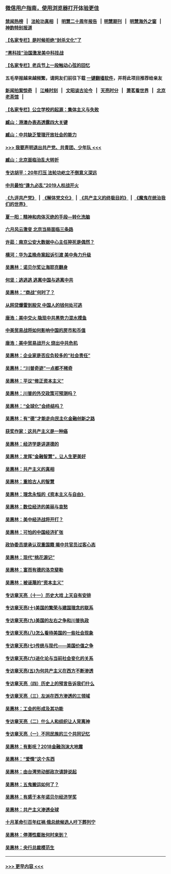 ### [微信用户指南，使用浏览器打开体验更佳](https://github.com/gfw-breaker/banned-news1/blob/master/indexes/wechat-guide.md?t=0)
#### [禁闻热榜](热点新闻.md?t=0)  &nbsp;&nbsp;|&nbsp;&nbsp; [法轮功真相](https://github.com/gfw-breaker/truth/blob/master/README.md?t=0) &nbsp;&nbsp;|&nbsp;&nbsp; [明慧二十周年报告](https://github.com/gfw-breaker/mh-reports/blob/master/README.md?t=0) &nbsp;&nbsp;|&nbsp;&nbsp;[明慧期刊](https://github.com/gfw-breaker/mh-qikan) &nbsp;&nbsp;|&nbsp;&nbsp; [明慧海外之窗](https://github.com/gfw-breaker/mh-news/blob/master/README.md?t=0) &nbsp;&nbsp;|&nbsp;&nbsp; [神韵特别报道](https://github.com/gfw-breaker/mh-news/blob/master/shenyun.md?t=0)
#### [【名家专栏】是时候拒绝“封杀文化”了](../pages/nsc423/n11814093.md?t=02130155) 
#### [“黑科技”治国激发美中科技战](../pages/nsc423/n11638056.md?t=02130155) 
#### [【名家专栏】老兵节上一段触动心弦的回忆](../pages/nsc423/n11646016.md?t=02130155) 
#### 五毛举报越来越频繁，请网友们前往下载 [一键翻墙软件](https://github.com/gfw-breaker/ssr-accounts)，并将此项目推荐给亲友
#### [新闻拍案惊奇](https://github.com/gfw-breaker/banned-news1/blob/master/pages/link4.md) &nbsp;&nbsp;|&nbsp;&nbsp; [江峰时刻](https://github.com/gfw-breaker/banned-news1/blob/master/pages/link4.md) &nbsp;&nbsp;|&nbsp;&nbsp; [文昭谈古论今](https://github.com/gfw-breaker/banned-news1/blob/master/pages/link4.md) &nbsp;&nbsp;|&nbsp;&nbsp; [天亮时分](https://github.com/gfw-breaker/banned-news1/blob/master/pages/link4.md) &nbsp;&nbsp;|&nbsp;&nbsp; [萧茗看世界](https://github.com/gfw-breaker/banned-news1/blob/master/pages/link4.md) &nbsp;&nbsp;|&nbsp;&nbsp; [北京老茶馆](https://github.com/gfw-breaker/banned-news1/blob/master/pages/link4.md) &nbsp;&nbsp;|&nbsp;&nbsp; 
#### [【名家专栏】公立学校的起源：集体主义与失败](../pages/nsc423/n11601833.md?t=02130155) 
#### [臧山：港澳办表态透露四大关键](../pages/nsc423/n11421628.md?t=02130155) 
#### [臧山：中共缺乏管理开放社会的能力](../pages/nsc423/n11407457.md?t=02130155) 
#### [>>> 我要声明退出共产党、共青团、少年队 <<<](https://github.com/begood0513/goodnews/blob/master/quit/letter.md) 
#### [臧山：北京面临治乱大转折](../pages/nsc423/n11406895.md?t=02130155) 
#### [专访胡平：20年打压 法轮功屹立不倒意义深远](../pages/nsc423/n11398800.md?t=02130155) 
#### [中共最怕“逢九必乱”2019人权战开火](../pages/nsc423/n11385248.md?t=02130155) 
#### [《九评共产党》](https://github.com/begood0513/9ping.md/blob/master/README.md) &nbsp;|&nbsp; [《解体党文化》](../../../../jtdwh.md/blob/master/README.md)  &nbsp;|&nbsp; [《共产主义的终极目的》](../../../../gczydzjmd.md/blob/master/README.md) &nbsp;|&nbsp; [《魔鬼在统治我们的世界》](../../../../mgztzwmdsj.md/blob/master/README.md) 
#### [夏一阳：精神和肉体灭绝的手段—转化洗脑](../pages/nsc423/n11368250.md?t=02130155) 
#### [六月风云激变 北京当局面临三条路](../pages/nsc423/n11313668.md?t=02130155) 
#### [许茹：南京公安大数据中心主任猝死是偶然？](../pages/nsc423/n11064744.md?t=02130155) 
#### [横河：华为孟晚舟案起诉引渡 美中角力升级](../pages/nsc423/n11027230.md?t=02130155) 
#### [吴惠林：诺贝尔奖让海耶克翻身](../pages/nsc423/n10890049.md?t=02130155) 
#### [何坚：逃逃逃 逃离中国与逃离中共](../pages/nsc423/n10592891.md?t=02130155) 
#### [吴惠林：“商战”何时了？](../pages/nsc423/n10573558.md?t=02130155) 
#### [从网贷爆雷到股灾 中国人的钱何处可逃](../pages/nsc423/n10572800.md?t=02130155) 
#### [唐浩：美中交火 隐现中共黑势力混水摸鱼](../pages/nsc423/n10544040.md?t=02130155) 
#### [中美贸易战将如何影响中国的房市和币值](../pages/nsc423/n10543697.md?t=02130155) 
#### [唐浩：美中贸易战开火 烧出中共危机](../pages/nsc423/n10540126.md?t=02130155) 
#### [吴惠林：企业家是否应负较多的“社会责任”](../pages/nsc423/n10535022.md?t=02130155) 
#### [吴惠林：“川普奇迹”一点都不稀奇](../pages/nsc423/n10512808.md?t=02130155) 
#### [吴惠林：平议“修正资本主义”](../pages/nsc423/n10495724.md?t=02130155) 
#### [吴惠林：川普的外交政策可预测吗？](../pages/nsc423/n10462387.md?t=02130155) 
#### [吴惠林：“全球化”会终结吗？](../pages/nsc423/n10452838.md?t=02130155) 
#### [吴惠林：有“德”才能走向民主化金融创新之路](../pages/nsc423/n10432292.md?t=02130155) 
#### [获奖作家：这共产主义是一种癌](../pages/nsc423/n10431541.md?t=02130155) 
#### [吴惠林：经济学是讲道德的](../pages/nsc423/n10398014.md?t=02130155) 
#### [吴惠林：发挥“金融智慧”，让人生更美好](../pages/nsc423/n10375019.md?t=02130155) 
#### [吴惠林：共产主义的真相](../pages/nsc423/n10351394.md?t=02130155) 
#### [吴惠林：重拾古人的智慧](../pages/nsc423/n10337691.md?t=02130155) 
#### [吴惠林：理念永恒的《资本主义与自由》](../pages/nsc423/n10316274.md?t=02130155) 
#### [吴惠林：数位经济的美丽与哀愁](../pages/nsc423/n10292946.md?t=02130155) 
#### [吴惠林：美中经济战将开打？](../pages/nsc423/n10258825.md?t=02130155) 
#### [吴惠林：可怕的中国经济扩张](../pages/nsc423/n10219147.md?t=02130155) 
#### [政协委员提承认双重国籍 揭中共官员过客心态](../pages/nsc423/n10208809.md?t=02130155) 
#### [吴惠林：现代“桃花源记”](../pages/nsc423/n10185234.md?t=02130155) 
#### [吴惠林：富而有德的洛克斐勒](../pages/nsc423/n10142264.md?t=02130155) 
#### [吴惠林：被诬蔑的“资本主义”](../pages/nsc423/n10124816.md?t=02130155) 
#### [专访章天亮（十一）历史大戏 上天自有安排](../pages/nsc423/n10094905.md?t=02130155) 
#### [专访章天亮(十)美国的繁荣与建国理念的联系](../pages/nsc423/n10094899.md?t=02130155) 
#### [专访章天亮(九)美国的左右之争和川普执政](../pages/nsc423/n10094889.md?t=02130155) 
#### [专访章天亮(八)怎么看待美国的一些社会现象](../pages/nsc423/n10094857.md?t=02130155) 
#### [专访章天亮(七)传统与现代——美国价值之争](../pages/nsc423/n10093140.md?t=02130155) 
#### [专访章天亮(六)进化论与当前社会变化的关系](../pages/nsc423/n10092036.md?t=02130155) 
#### [专访章天亮(五)为何共产主义在西方不断渗透](../pages/nsc423/n10083620.md?t=02130155) 
#### [专访章天亮（四）历史上的预言告诉我们什么](../pages/nsc423/n10083606.md?t=02130155) 
#### [专访章天亮（三）左派在西方渗透的三领域](../pages/nsc423/n10081115.md?t=02130155) 
#### [吴惠林：工会的形成及其功能](../pages/nsc423/n10080633.md?t=02130155) 
#### [专访章天亮（二）什么人和组织让人背离神](../pages/nsc423/n10076637.md?t=02130155) 
#### [专访章天亮（一）不同民族的三个共同记忆](../pages/nsc423/n10074188.md?t=02130155) 
#### [吴惠林：有影呒？2018金融泡沫大地震](../pages/nsc423/n10040534.md?t=02130155) 
#### [吴惠林：“爱情”这个东西](../pages/nsc423/n10019423.md?t=02130155) 
#### [吴惠林：由台湾劳动部政次请辞说起](../pages/nsc423/n9979679.md?t=02130155) 
#### [吴惠林：五鬼搬运如何了？](../pages/nsc423/n9925338.md?t=02130155) 
#### [吴惠林：有感于本年诺贝尔经济学奖](../pages/nsc423/n9871883.md?t=02130155) 
#### [吴惠林：共产主义渗透全球](../pages/nsc423/n9812748.md?t=02130155) 
#### [十月革命引百年红祸 俄总统候选人吁下葬列宁](../pages/nsc423/n9810182.md?t=02130155) 
#### [吴惠林：停滞性膨胀何时来到？](../pages/nsc423/n9764136.md?t=02130155) 
#### [吴惠林：央行总裁模范生](../pages/nsc423/n9728134.md?t=02130155) 

----
#### [ >>> 更早内容 <<< ](../indexes/nsc423-earlier.md)

